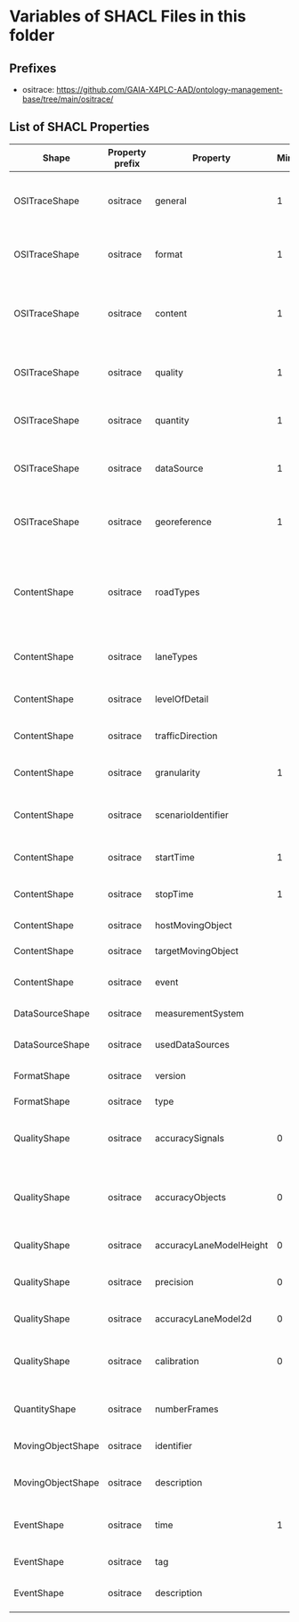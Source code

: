 # Variables of SHACL Files in this folder

## Prefixes

- ositrace: <https://github.com/GAIA-X4PLC-AAD/ontology-management-base/tree/main/ositrace/>

## List of SHACL Properties

| Shape | Property prefix | Property | MinCount | MaxCount | Description | Datatype/NodeKind | Filename |
| --- | --- | --- | --- | --- | --- | --- | --- |
| OSITraceShape | ositrace | general | 1 | 1 | general object with properties for descriptions, data, links, bundle |  | ositrace_shacl.ttl |
| OSITraceShape | ositrace | format | 1 | 1 | format object with properties for format informations |  | ositrace_shacl.ttl |
| OSITraceShape | ositrace | content | 1 | 1 | content object with properties for road types, lane type, object type and traffic direction |  | ositrace_shacl.ttl |
| OSITraceShape | ositrace | quality | 1 | 1 | quality object with properties for quality informations |  | ositrace_shacl.ttl |
| OSITraceShape | ositrace | quantity | 1 | 1 | quantity object with properties for quantity informations |  | ositrace_shacl.ttl |
| OSITraceShape | ositrace | dataSource | 1 | 1 | dataSource object with properties for data sources |  | ositrace_shacl.ttl |
| OSITraceShape | ositrace | georeference | 1 | 1 | georeference object with properties for georeference informations |  | ositrace_shacl.ttl |
| ContentShape | ositrace | roadTypes |  |  | Covered/used road types, defined over ODR element t_road_type, see ODR spec section 8.3 | <http://www.w3.org/2001/XMLSchema#string> | ositrace_shacl.ttl |
| ContentShape | ositrace | laneTypes |  |  | Covered lane types, see ODR spec section 9.5.3. | <http://www.w3.org/2001/XMLSchema#string> | ositrace_shacl.ttl |
| ContentShape | ositrace | levelOfDetail |  |  | Covered object classes, see ODR spec section 11 | <http://www.w3.org/2001/XMLSchema#string> | ositrace_shacl.ttl |
| ContentShape | ositrace | trafficDirection |  | 1 | Traffic direction, i.e. right-hand or left-hand traffic | <http://www.w3.org/2001/XMLSchema#string> | ositrace_shacl.ttl |
| ContentShape | ositrace | granularity | 1 |  | Level of granularity of sensor data | <http://www.w3.org/2001/XMLSchema#string> | ositrace_shacl.ttl |
| ContentShape | ositrace | scenarioIdentifier |  |  | Identifier of scenario performed in the trace file | <http://www.w3.org/2001/XMLSchema#string> | ositrace_shacl.ttl |
| ContentShape | ositrace | startTime | 1 | 1 | Exact start timestamp of the recorded trace | <http://www.w3.org/2001/XMLSchema#dateTimeStamp> | ositrace_shacl.ttl |
| ContentShape | ositrace | stopTime | 1 | 1 | Exact stop timestamp of the recorded trace | <http://www.w3.org/2001/XMLSchema#dateTimeStamp> | ositrace_shacl.ttl |
| ContentShape | ositrace | hostMovingObject |  | 1 | Host moving object in trace file |  | ositrace_shacl.ttl |
| ContentShape | ositrace | targetMovingObject |  |  | Target moving object in trace file |  | ositrace_shacl.ttl |
| ContentShape | ositrace | event |  |  | Description of event of interest in trace file |  | ositrace_shacl.ttl |
| DataSourceShape | ositrace | measurementSystem |  | 1 | Main acquisition device | <http://www.w3.org/2001/XMLSchema#string> | ositrace_shacl.ttl |
| DataSourceShape | ositrace | usedDataSources |  |  | Basic data for the creation of the trace  | <http://www.w3.org/2001/XMLSchema#string> | ositrace_shacl.ttl |
| FormatShape | ositrace | version |  | 1 | Version of data format | <http://www.w3.org/2001/XMLSchema#string> | ositrace_shacl.ttl |
| FormatShape | ositrace | type |  | 1 | Format type definition | <http://www.w3.org/2001/XMLSchema#string> | ositrace_shacl.ttl |
| QualityShape | ositrace | accuracySignals | 0 | 1 | Accuracy of traffic relevant objects, signs and signals | <http://www.w3.org/2001/XMLSchema#float> | ositrace_shacl.ttl |
| QualityShape | ositrace | accuracyObjects | 0 | 1 | Accuracy of objects in the traffic space, which do not directly affect the traffic | <http://www.w3.org/2001/XMLSchema#float> | ositrace_shacl.ttl |
| QualityShape | ositrace | accuracyLaneModelHeight | 0 | 1 | Accuracy lane modell height | <http://www.w3.org/2001/XMLSchema#float> | ositrace_shacl.ttl |
| QualityShape | ositrace | precision | 0 | 1 | Precision of measured road network (relative accuracy) | <http://www.w3.org/2001/XMLSchema#float> | ositrace_shacl.ttl |
| QualityShape | ositrace | accuracyLaneModel2d | 0 | 1 | Accuracy of lane modell 2d | <http://www.w3.org/2001/XMLSchema#float> | ositrace_shacl.ttl |
| QualityShape | ositrace | calibration | 0 | 1 | Description of any calibration steps performed prior to measurement | <http://www.w3.org/2001/XMLSchema#string> | ositrace_shacl.ttl |
| QuantityShape | ositrace | numberFrames |  | 1 | Number of frames/messages in the trace file | <http://www.w3.org/2001/XMLSchema#unsignedInt> | ositrace_shacl.ttl |
| MovingObjectShape | ositrace | identifier |  |  | Moving object identifier in trace file | <http://www.w3.org/2001/XMLSchema#unsignedLong> | ositrace_shacl.ttl |
| MovingObjectShape | ositrace | description |  | 1 | Description of moving object in the trace file | <http://www.w3.org/2001/XMLSchema#string> | ositrace_shacl.ttl |
| EventShape | ositrace | time | 1 | 1 | Exact timestamp of the event in the recorded trace | <http://www.w3.org/2001/XMLSchema#dateTimeStamp> | ositrace_shacl.ttl |
| EventShape | ositrace | tag |  |  | Unique tag of the event in trace file | <http://www.w3.org/2001/XMLSchema#string> | ositrace_shacl.ttl |
| EventShape | ositrace | description |  | 1 | Description of event in the trace file | <http://www.w3.org/2001/XMLSchema#string> | ositrace_shacl.ttl |
